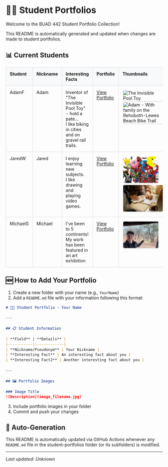 # 👨‍🎓 Student Portfolios

Welcome to the BUAD 442 Student Portfolio Collection!

This README is automatically generated and updated when changes are made to student portfolios.

<style>
.portfolio-table img {
    max-width: 150px;
    max-height: 85px;
    object-fit: contain;
    margin: 2px;
    border-radius: 4px;
    box-shadow: 0 2px 4px rgba(0,0,0,0.1);
    transition: transform 0.2s ease;
}
.portfolio-table img:hover {
    transform: scale(1.05);
    box-shadow: 0 4px 8px rgba(0,0,0,0.2);
}
.portfolio-table {
    border-collapse: collapse;
    width: 100%;
}
.portfolio-table th, .portfolio-table td {
    border: 1px solid #ddd;
    padding: 12px;
    text-align: left;
    vertical-align: top;
}
.portfolio-table th {
    background-color: #f8f9fa;
    font-weight: bold;
}
</style>

## 📊 Current Students

<div class="portfolio-table">

| Student | Nickname | Interesting Facts | Portfolio | Thumbnails |
|---------|----------|-------------------|-----------|------------|
| AdamF | Adam | Inventor of "The Invisible Pool Toy" - hold a pate...<br>I like biking in cities and on gravel rail trails. | [View Portfolio](AdamF/README.md) | <img src="https://encrypted-tbn0.gstatic.com/images?q=tbn:ANd9GcSpU-_uS7d7czuDb5wBpTui3ahBAFzJAIMpJA&s" alt="The Invisible Pool Toy" title="The Invisible Pool Toy"><img src="AdamF/IMG_1783.png" alt="Adam - With family on the Rehoboth-Lewes Beach Bike Trail" title="Adam - With family on the Rehoboth-Lewes Beach Bike Trail"> |
| JaredW | Jared | I enjoy learning new subjects.<br>I like drawing and playing video games. | [View Portfolio](JaredW/README.md) | <img src="JaredW/videogames.jpg" alt="Gaming" title="Gaming"><img src="JaredW/studying.jpg" alt="Studying" title="Studying"> |
| MichaelS | Michael | I've been to 5 continents!<br>My work has been featured in an art exhibition | [View Portfolio](MichaelS/README.md) | <img src="MichaelS/unnamed.jpg" alt="Zebras" title="Zebras"> |

</div>

## 🆕 How to Add Your Portfolio

1. Create a new folder with your name (e.g., `YourName`)
2. Add a `README.md` file with your information following this format:

```markdown
# 👨‍🎓 Student Portfolio - Your Name

---

## 📋 Student Information

| **Field** | **Details** |
|-----------|-------------|
| **Nickname/Pseudonym** | Your Nickname |
| **Interesting Fact** | An interesting fact about you |
| **Interesting Fact2** | Another interesting fact about you |

---

## 🖼️ Portfolio Images

### Image Title
![Description](image_filename.jpg)
```

3. Include portfolio images in your folder
4. Commit and push your changes

## 🔄 Auto-Generation

This README is automatically updated via GitHub Actions whenever any `README.md` file in the student-portfolios folder (or its subfolders) is modified.

---
*Last updated: Unknown*
